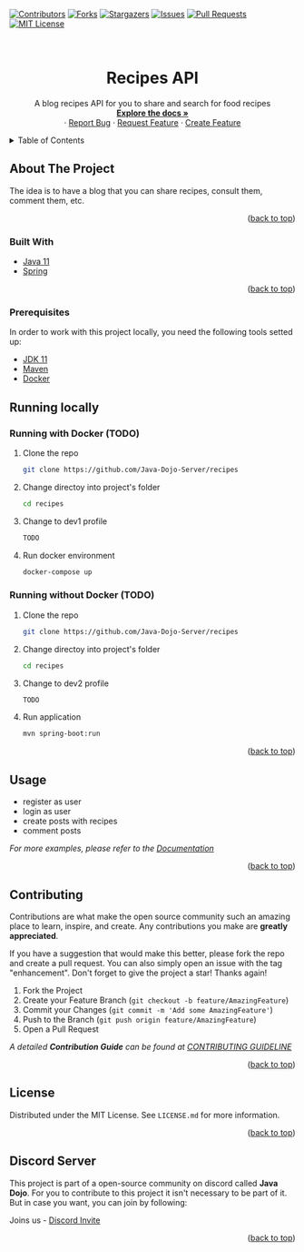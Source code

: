 [![Contributors][contributors-shield]][contributors-url]
[![Forks][forks-shield]][forks-url]
[![Stargazers][stars-shield]][stars-url]
[![Issues][issues-shield]][issues-url]
[![Pull Requests][pr-shield]][pr-url]
[![MIT License][license-shield]][license-url]



<!-- PROJECT LOGO -->
<br />
<div align="center">
<h1 id="top" align="center">Recipes API</h1>

  <p align="center">
    A blog recipes API for you to share and search for food recipes
    <br />
    <a href="https://github.com/Java-Dojo-Server/recipes/wiki"><strong>Explore the docs »</strong></a>
    <br />
    ·
    <a href="https://github.com/Java-Dojo-Server/recipes/issues/new/choose">Report Bug</a>
    ·
    <a href="https://github.com/Java-Dojo-Server/recipes/issues/new/choose">Request Feature</a>
    ·
    <a href="https://github.com/Java-Dojo-Server/recipes/issues/new/choose">Create Feature</a>
  </p>
</div>

<!-- TABLE OF CONTENTS -->
<details>
  <summary>Table of Contents</summary>
  <ol>
    <li>
      <a href="#about-the-project">About The Project</a>
      <ul>
        <li><a href="#built-with">Built With</a></li>
      </ul>
    </li>
    <li>
      <a href="#getting-started">Getting Started</a>
      <ul>
        <li><a href="#getting-started">Prerequisites</a></li>
        <li><a href="#installation">Running locally</a></li>
      </ul>
    </li>
    <li><a href="#usage">Usage</a></li>
    <li><a href="#contributing">Contributing</a></li>
    <li><a href="#license">License</a></li>
    <li><a href="#contact">Discord Server</a></li>
  </ol>
</details>



<!-- ABOUT THE PROJECT -->
## About The Project

<div id="about-the-project">The idea is to have a blog that you can share recipes, consult them, comment them, etc.</div>

<p align="right">(<a href="#top">back to top</a>)</p>

### Built With

<div id="built-with"></div>

* [Java 11](https://www.java.com/pt-BR/)
* [Spring](https://spring.io/)

<p align="right">(<a href="#top">back to top</a>)</p>

<!-- GETTING STARTED -->

### Prerequisites

<div id="getting-started">In order to work with this project locally, you need the following tools setted up:</div>

* [JDK 11](https://www.oracle.com/java/technologies/downloads/)
* [Maven](https://maven.apache.org/install.html)
* [Docker](https://docs.docker.com/get-docker/)

## Running locally

<div id="installation"></div>

### Running with Docker (TODO)

1. Clone the repo
   ```sh
   git clone https://github.com/Java-Dojo-Server/recipes
   ```
2. Change directoy into project's folder
   ```sh
   cd recipes
   ```
3. Change to dev1 profile
   ```sh
   TODO
   ```
4. Run docker environment
   ```sh
   docker-compose up
   ```
   
### Running without Docker (TODO)

1. Clone the repo
   ```sh
   git clone https://github.com/Java-Dojo-Server/recipes
   ```
2. Change directoy into project's folder
   ```sh
   cd recipes
   ```
3. Change to dev2 profile
   ```sh
   TODO
   ```
3. Run application
   ```sh
   mvn spring-boot:run
   ```

<p align="right">(<a href="#top">back to top</a>)</p>

<!-- USAGE EXAMPLES -->
## Usage

<div id="usage"></div>

- register as user
- login as user
- create posts with recipes
- comment posts

_For more examples, please refer to the [Documentation](https://github.com/Java-Dojo-Server/recipes/wiki)_

<p align="right">(<a href="#top">back to top</a>)</p>

<!-- CONTRIBUTING -->
<div id="contributing"></div>

## Contributing

Contributions are what make the open source community such an amazing place to learn, inspire, and create. Any contributions you make are **greatly appreciated**.

If you have a suggestion that would make this better, please fork the repo and create a pull request. You can also simply open an issue with the tag "enhancement".
Don't forget to give the project a star! Thanks again!

1. Fork the Project
2. Create your Feature Branch (`git checkout -b feature/AmazingFeature`)
3. Commit your Changes (`git commit -m 'Add some AmazingFeature'`)
4. Push to the Branch (`git push origin feature/AmazingFeature`)
5. Open a Pull Request

_A detailed <strong>Contribution Guide</strong> can be found at [CONTRIBUTING GUIDELINE](https://github.com/Java-Dojo-Server/recipes/blob/master/.github/CONTRIBUTING.md)_

<p align="right">(<a href="#top">back to top</a>)</p>

<!-- LICENSE -->

<div id="license"></div>

## License

Distributed under the MIT License. See `LICENSE.md` for more information.

<p align="right">(<a href="#top">back to top</a>)</p>

<!-- COMMUNITY -->

<div id="contact"></div>

## Discord Server

This project is part of a open-source community on discord called <strong>Java Dojo</strong>. For you to contribute to this project it isn't necessary to be part of it.
But in case you want, you can join by following:

Joins us - [Discord Invite](https://discord.gg/7Ww5QfqD)

<p align="right">(<a href="#top">back to top</a>)</p>


<!-- MARKDOWN LINKS & IMAGES -->
<!-- https://www.markdownguide.org/basic-syntax/#reference-style-links -->
[contributors-shield]: https://img.shields.io/github/contributors/Java-Dojo-Server/recipes.svg?style=for-the-badge
[contributors-url]: https://github.com/Java-Dojo-Server/recipes/graphs/contributors
[forks-shield]: https://img.shields.io/github/forks/Java-Dojo-Server/recipes.svg?style=for-the-badge
[forks-url]: https://github.com/Java-Dojo-Server/recipes/network/members
[stars-shield]: https://img.shields.io/github/stars/Java-Dojo-Server/recipes.svg?style=for-the-badge
[stars-url]: https://github.com/Java-Dojo-Server/recipes/stargazers
[issues-shield]: https://img.shields.io/github/issues/Java-Dojo-Server/recipes.svg?style=for-the-badge
[issues-url]: https://github.com/Java-Dojo-Server/recipes/issues
[pr-shield]: https://img.shields.io/github/issues-pr/Java-Dojo-Server/recipes.svg?style=for-the-badge
[pr-url]: https://github.com/Java-Dojo-Server/recipes/pulls
[license-shield]: https://img.shields.io/github/license/Java-Dojo-Server/recipes.svg?style=for-the-badge
[license-url]: https://github.com/Java-Dojo-Server/recipes/blob/master/LICENSE.md
